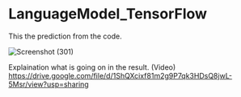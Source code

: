 # LanguageModel_TensorFlow

This the prediction from the code.

![Screenshot (301)](https://user-images.githubusercontent.com/75822824/146665270-4a08c83a-a0ab-4428-b7b8-471cafcf723e.png)

Explaination what is going on in the result. (Video)
https://drive.google.com/file/d/1ShQXcixf81m2g9P7qk3HDsQ8jwL-5Msr/view?usp=sharing

